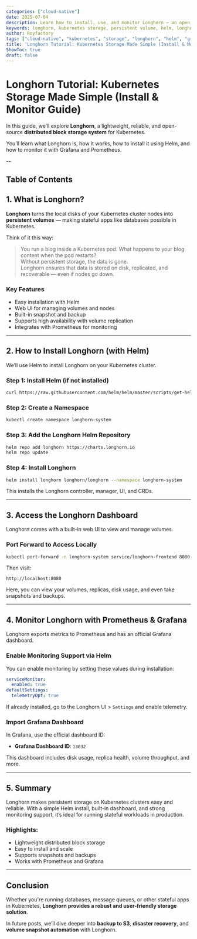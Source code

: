 ```yaml
---
categories: ["cloud-native"]
date: 2025-07-04
description: Learn how to install, use, and monitor Longhorn — an open-source distributed block storage system for Kubernetes. Easy setup with Helm, built-in dashboard access, and Prometheus integration.
keywords: longhorn, kubernetes storage, persistent volume, helm, longhorn monitoring, grafana, prometheus, cloud native, block storage
author: Royfactory
tags: ["cloud-native", "kubernetes", "storage", "longhorn", "helm", "grafana", "prometheus", "persistent-volume"]
title: 'Longhorn Tutorial: Kubernetes Storage Made Simple (Install & Monitor Guide)'
ShowToc: true
draft: false
---
```


# Longhorn Tutorial: Kubernetes Storage Made Simple (Install & Monitor Guide)

In this guide, we’ll explore **Longhorn**, a lightweight, reliable, and open-source **distributed block storage system** for Kubernetes.

You’ll learn what Longhorn is, how it works, how to install it using Helm, and how to monitor it with Grafana and Prometheus.

--
## Table of Contents

## 1. What is Longhorn?

**Longhorn** turns the local disks of your Kubernetes cluster nodes into **persistent volumes** — making stateful apps like databases possible in Kubernetes.

Think of it this way:

> You run a blog inside a Kubernetes pod. What happens to your blog content when the pod restarts?  
> Without persistent storage, the data is gone.  
> Longhorn ensures that data is stored on disk, replicated, and recoverable — even if nodes go down.

### Key Features

- Easy installation with Helm
- Web UI for managing volumes and nodes
- Built-in snapshot and backup
- Supports high availability with volume replication
- Integrates with Prometheus for monitoring

---

## 2. How to Install Longhorn (with Helm)

We’ll use Helm to install Longhorn on your Kubernetes cluster.

### Step 1: Install Helm (if not installed)

```bash
curl https://raw.githubusercontent.com/helm/helm/master/scripts/get-helm-3 | bash
````

### Step 2: Create a Namespace

```bash
kubectl create namespace longhorn-system
```

### Step 3: Add the Longhorn Helm Repository

```bash
helm repo add longhorn https://charts.longhorn.io
helm repo update
```

### Step 4: Install Longhorn

```bash
helm install longhorn longhorn/longhorn --namespace longhorn-system
```

This installs the Longhorn controller, manager, UI, and CRDs.

---

## 3. Access the Longhorn Dashboard

Longhorn comes with a built-in web UI to view and manage volumes.

### Port Forward to Access Locally

```bash
kubectl port-forward -n longhorn-system service/longhorn-frontend 8080:80
```

Then visit:

```
http://localhost:8080
```

Here, you can view your volumes, replicas, disk usage, and even take snapshots and backups.

---

## 4. Monitor Longhorn with Prometheus & Grafana

Longhorn exports metrics to Prometheus and has an official Grafana dashboard.

### Enable Monitoring Support via Helm

You can enable monitoring by setting these values during installation:

```yaml
serviceMonitor:
  enabled: true
defaultSettings:
  telemetryOpt: true
```

If already installed, go to the Longhorn UI > `Settings` and enable telemetry.

### Import Grafana Dashboard

In Grafana, use the official dashboard ID:

* **Grafana Dashboard ID**: `13032`

This dashboard includes disk usage, replica health, volume throughput, and more.

---

## 5. Summary

Longhorn makes persistent storage on Kubernetes clusters easy and reliable. With a simple Helm install, built-in dashboard, and strong monitoring support, it’s ideal for running stateful workloads in production.

### Highlights:

* Lightweight distributed block storage
* Easy to install and scale
* Supports snapshots and backups
* Works with Prometheus and Grafana

---

## Conclusion

Whether you're running databases, message queues, or other stateful apps in Kubernetes, **Longhorn provides a robust and user-friendly storage solution**.

In future posts, we’ll dive deeper into **backup to S3**, **disaster recovery**, and **volume snapshot automation** with Longhorn.
